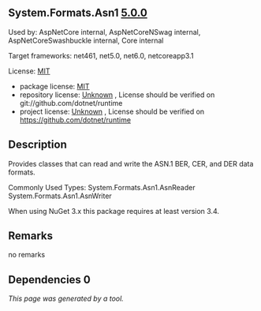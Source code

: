 System.Formats.Asn1 [5.0.0](https://www.nuget.org/packages/System.Formats.Asn1/5.0.0)
--------------------

Used by: AspNetCore internal, AspNetCoreNSwag internal, AspNetCoreSwashbuckle internal, Core internal

Target frameworks: net461, net5.0, net6.0, netcoreapp3.1

License: [MIT](../../../../licenses/mit) 

- package license: [MIT](https://licenses.nuget.org/MIT) 
- repository license: [Unknown](git://github.com/dotnet/runtime) , License should be verified on git://github.com/dotnet/runtime
- project license: [Unknown](https://github.com/dotnet/runtime) , License should be verified on https://github.com/dotnet/runtime

Description
-----------
Provides classes that can read and write the ASN.1 BER, CER, and DER data formats.

Commonly Used Types:
System.Formats.Asn1.AsnReader
System.Formats.Asn1.AsnWriter
 
When using NuGet 3.x this package requires at least version 3.4.

Remarks
-----------
no remarks


Dependencies 0
-----------


*This page was generated by a tool.*